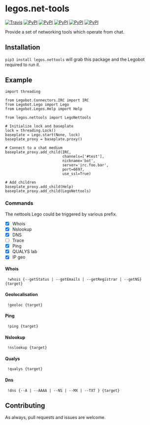 # legos.net-tools

[![Travis](https://img.shields.io/travis/bbriggs/legos.nettools.svg)](https://travis-ci.org/bbriggs/legos.nettools) [![PyPI](https://img.shields.io/pypi/pyversions/legos.nettools.svg)](https://pypi.python.org/pypi/legos.nettools/) [![PyPI](https://img.shields.io/pypi/v/legos.nettools.svg)](https://pypi.python.org/pypi/legos.nettools/) [![PyPI](https://img.shields.io/pypi/wheel/legos.nettools.svg)](https://pypi.python.org/pypi/legos.nettools/) [![PyPI](https://img.shields.io/pypi/l/legos.nettools.svg)](https://pypi.python.org/pypi/legos.nettools/) [![PyPI](https://img.shields.io/pypi/status/legos.nettools.svg)](https://pypi.python.org/pypi/legos.nettools/)

Provide a set of networking tools which operate from chat.

## Installation

`pip3 install legos.nettools` will grab this package and the Legobot required to run it.

## Example

```python3
import threading

from Legobot.Connectors.IRC import IRC
from Legobot.Lego import Lego
from Legobot.Legos.Help import Help

from legos.nettools import LegoNettools

# Initialize lock and baseplate
lock = threading.Lock()
baseplate = Lego.start(None, lock)
baseplate_proxy = baseplate.proxy()

# Connect to a chat medium
baseplate_proxy.add_child(IRC,
                          channels=['#test'],
                          nickname='bot',
                          server='irc.foo.bar',
                          port=6697,
                          use_ssl=True)

# Add children
baseplate_proxy.add_child(Help)
baseplate_proxy.add_child(LegoNettools)

```

### Commands

The nettools Lego could be triggered by various prefix.

- [x] Whois
- [x] Nslookup
- [x] DNS
- [ ] Trace
- [x] Ping
- [x] QUALYS lab
- [x] IP geo

#### Whois

` !whois {--getStatus | --getEmails | --getRegistrar | --getNS} {target}`

#### Geolocalisation

` !geoloc {target}`

#### Ping

` !ping {target}`

#### Nslookup

` !nslookup {target}`

#### Qualys

` !qualys {target}`

#### Dns

` !dns {--A | --AAAA | --NS | --MX | --TXT } {target}`

## Contributing

As always, pull requests and issues are welcome.
